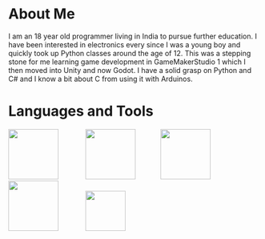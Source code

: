 <h1>About Me</h1>
I am an 18 year old programmer living in India to pursue further education. I have been interested in electronics every since I was a young boy and quickly took up Python classes around the age of 12. This was a stepping stone for me learning game development in GameMakerStudio 1 which I then moved into Unity and now Godot. I have a solid grasp on Python and C# and I know a bit about C from using it with Arduinos.
<h1>Languages and Tools</h1>

<img height="100px" style="padding-right:50px;" src="https://upload.wikimedia.org/wikipedia/commons/thumb/c/c3/Python-logo-notext.svg/1869px-Python-logo-notext.svg.png"/> <img height="100px" style="padding-right:50px;" src="https://cdn.worldvectorlogo.com/logos/c--4.svg"/><img height="100px" style="padding-right:25px;" src="https://upload.wikimedia.org/wikipedia/commons/thumb/6/6a/Godot_icon.svg/2048px-Godot_icon.svg.png"/> <img height="100px" style="padding-right:50px;" src="https://www.svgrepo.com/show/373617/gamemaker.svg"/> <img height="80px" style="padding-right:50px;" src="https://upload.wikimedia.org/wikipedia/commons/thumb/8/87/Arduino_Logo.svg/2560px-Arduino_Logo.svg.png"/>
